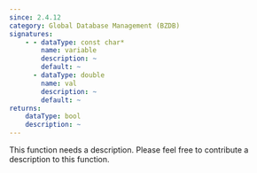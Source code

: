 ```yaml
---
since: 2.4.12
category: Global Database Management (BZDB)
signatures:
    - - dataType: const char*
        name: variable
        description: ~
        default: ~
      - dataType: double
        name: val
        description: ~
        default: ~
returns:
    dataType: bool
    description: ~
---
```


This function needs a description. Please feel free to contribute a description to this function.
